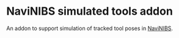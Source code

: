 # NaviNIBS simulated tools addon

An addon to support simulation of tracked tool poses in [NaviNIBS](https://github.com/PrecisionNeuroLab/NaviNIBS).